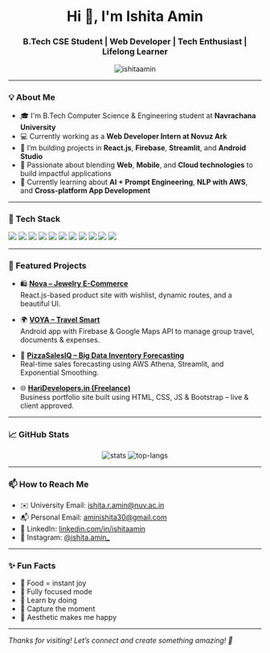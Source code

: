 <h1 align="center">Hi 👋, I'm Ishita Amin</h1>
<h3 align="center">B.Tech CSE Student | Web Developer | Tech Enthusiast | Lifelong Learner</h3>

<p align="center">
  <img src="https://komarev.com/ghpvc/?username=ishitaamin&label=Profile%20views&color=0e75b6&style=flat" alt="ishitaamin" />
</p>

---

### 💡 About Me

- 🎓 I'm B.Tech Computer Science & Engineering student at **Navrachana University**
- 💻 Currently working as a **Web Developer Intern at Novuz Ark**
- 🚀 I’m building projects in **React.js**, **Firebase**, **Streamlit**, and **Android Studio**
- 📱 Passionate about blending **Web**, **Mobile**, and **Cloud technologies** to build impactful applications
- 🧠 Currently learning about **AI + Prompt Engineering**, **NLP with AWS**, and **Cross-platform App Development**

---

### 🔨 Tech Stack

<p align="left">
  <img src="https://img.shields.io/badge/HTML5-E34F26?style=flat&logo=html5&logoColor=white"/>
  <img src="https://img.shields.io/badge/CSS3-1572B6?style=flat&logo=css3&logoColor=white"/>
  <img src="https://img.shields.io/badge/JavaScript-F7DF1E?style=flat&logo=javascript&logoColor=black"/>
  <img src="https://img.shields.io/badge/React-61DAFB?style=flat&logo=react&logoColor=black"/>
  <img src="https://img.shields.io/badge/Bootstrap-563D7C?style=flat&logo=bootstrap&logoColor=white"/>
  <img src="https://img.shields.io/badge/Firebase-FFCA28?style=flat&logo=firebase&logoColor=black"/>
  <img src="https://img.shields.io/badge/Android-3DDC84?style=flat&logo=android&logoColor=white"/>
  <img src="https://img.shields.io/badge/Python-3776AB?style=flat&logo=python&logoColor=white"/>
  <img src="https://img.shields.io/badge/Django-092E20?style=flat&logo=django&logoColor=white"/>
  <img src="https://img.shields.io/badge/AWS-232F3E?style=flat&logo=amazonaws&logoColor=white"/>
  <img src="https://img.shields.io/badge/Canva-00C4CC?style=flat&logo=canva&logoColor=white"/>

</p>

---

### 📌 Featured Projects

- 🛍️ **[Nova – Jewelry E-Commerce](#)**  
  React.js-based product site with wishlist, dynamic routes, and a beautiful UI.

- 🌍 **[VOYA – Travel Smart](#)**  
  Android app with Firebase & Google Maps API to manage group travel, documents & expenses.

- 🍕 **[PizzaSalesIQ – Big Data Inventory Forecasting](#)**  
  Real-time sales forecasting using AWS Athena, Streamlit, and Exponential Smoothing.

- 🌐 **[HariDevelopers.in (Freelance)](https://haridevelopers.in/)**  
  Business portfolio site built using HTML, CSS, JS & Bootstrap – live & client approved.

---

### 📈 GitHub Stats

<p align="center">
  <img src="https://github-readme-stats.vercel.app/api?username=ishitaamin&show_icons=true&theme=tokyonight" alt="stats"/>
  <img src="https://github-readme-stats.vercel.app/api/top-langs/?username=ishitaamin&layout=compact&theme=tokyonight" alt="top-langs"/>
</p>

---

### 📫 How to Reach Me

- ✉️ University Email: [ishita.r.amin@nuv.ac.in](mailto:ishita.r.amin@nuv.ac.in)  
- 📬 Personal Email: [aminishita30@gmail.com](mailto:aminishita30@gmail.com)  
- 🔗 LinkedIn: [linkedin.com/in/ishitaamin](https://linkedin.com/in/ishitaamin)  
- 📸 Instagram: [@ishita.amin_](https://instagram.com/_.ixhita.__/_)  

---

### ✨ Fun Facts


- 🍜 Food = instant joy  
- 🎯 Fully focused mode  
- 🧠 Learn by doing  
- 📸 Capture the moment  
- 🎨 Aesthetic makes me happy  

---

_Thanks for visiting! Let’s connect and create something amazing! 🚀_
